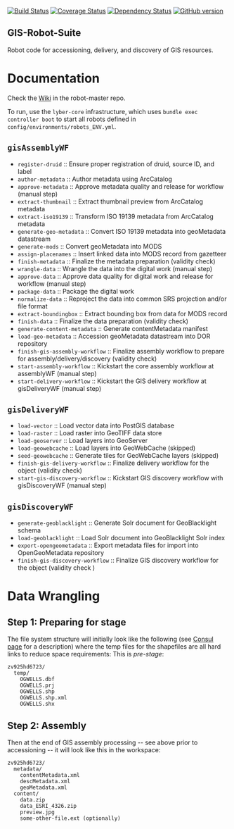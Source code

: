 [![Build Status](https://travis-ci.org/sul-dlss/gis-robot-suite.svg?branch=master)](https://travis-ci.org/sul-dlss/gis-robot-suite)
[![Coverage Status](https://coveralls.io/repos/github/sul-dlss/gis-robot-suite/badge.svg)](https://coveralls.io/github/sul-dlss/gis-robot-suite)
[![Dependency Status](https://gemnasium.com/badges/github.com/sul-dlss/gis-robot-suite.svg)](https://gemnasium.com/github.com/sul-dlss/gis-robot-suite)
[![GitHub version](https://badge.fury.io/gh/sul-dlss%2Fgis-robot-suite.svg)](https://badge.fury.io/gh/sul-dlss%2Fgis-robot-suite)

GIS-Robot-Suite
---------------

Robot code for accessioning, delivery, and discovery of GIS resources.


# Documentation

Check the [Wiki](https://github.com/sul-dlss/robot-master/wiki) in the robot-master repo.

To run, use the `lyber-core` infrastructure, which uses `bundle exec controller boot`
to start all robots defined in `config/environments/robots_ENV.yml`.

`gisAssemblyWF`
---------------

* `register-druid` :: Ensure proper registration of druid, source ID, and label
* `author-metadata` :: Author metadata using ArcCatalog
* `approve-metadata` :: Approve metadata quality and release for workflow (manual step)
* `extract-thumbnail` :: Extract thumbnail preview from ArcCatalog metadata
* `extract-iso19139` :: Transform ISO 19139 metadata from ArcCatalog metadata
* `generate-geo-metadata` :: Convert ISO 19139 metadata into geoMetadata datastream
* `generate-mods` :: Convert geoMetadata into MODS
* `assign-placenames` :: Insert linked data into MODS record from gazetteer
* `finish-metadata` :: Finalize the metadata preparation (validity check)
* `wrangle-data` :: Wrangle the data into the digital work (manual step)
* `approve-data` :: Approve data quality for digital work and release for workflow (manual step)
* `package-data` :: Package the digital work
* `normalize-data` :: Reproject the data into common SRS projection and/or file format
* `extract-boundingbox` :: Extract bounding box from data for MODS record
* `finish-data` :: Finalize the data preparation (validity check)
* `generate-content-metadata` :: Generate contentMetadata manifest
* `load-geo-metadata` :: Accession geoMetadata datastream into DOR repository
* `finish-gis-assembly-workflow` :: Finalize assembly workflow to prepare for assembly/delivery/discovery (validity check)
* `start-assembly-workflow` :: Kickstart the core assembly workflow at assemblyWF (manual step)
* `start-delivery-workflow` :: Kickstart the GIS delivery workflow at gisDeliveryWF (manual step)

`gisDeliveryWF`
---------------

* `load-vector` :: Load vector data into PostGIS database
* `load-raster` :: Load raster into GeoTIFF data store
* `load-geoserver` :: Load layers into GeoServer
* `load-geowebcache` :: Load layers into GeoWebCache (skipped)
* `seed-geowebcache` :: Generate tiles for GeoWebCache layers (skipped)
* `finish-gis-delivery-workflow` :: Finalize delivery workflow for the object (validity check)
* `start-gis-discovery-workflow` :: Kickstart GIS discovery workflow with gisDiscoveryWF (manual step)

`gisDiscoveryWF`
----------------

* `generate-geoblacklight` :: Generate Solr document for GeoBlacklight schema
* `load-geoblacklight` :: Load Solr document into GeoBlacklight Solr index
* `export-opengeometadata` :: Export metadata files for import into OpenGeoMetadata repository
* `finish-gis-discovery-workflow` :: Finalize GIS discovery workflow for the object (validity check
)

Data Wrangling
==============

Step 1: Preparing for stage
---------------------------

The file system structure will initially look like the following (see [Consul
page](https://consul.stanford.edu/x/C5xSC) for a description) where the temp
files for the shapefiles are all hard links to reduce space requirements: This
is *pre-stage*:

    zv925hd6723/
      temp/
        OGWELLS.dbf
        OGWELLS.prj
        OGWELLS.shp
        OGWELLS.shp.xml
        OGWELLS.shx


Step 2: Assembly
----------------

Then at the end of GIS assembly processing -- see above prior to accessioning -- it will
look like this in the workspace:

    zv925hd6723/
      metadata/
        contentMetadata.xml
        descMetadata.xml
        geoMetadata.xml
      content/
        data.zip
        data_ESRI_4326.zip
        preview.jpg
        some-other-file.ext (optionally)
